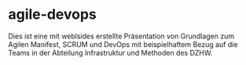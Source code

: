 # agile-devops
Dies ist eine mit weblsides erstellte Präsentation von Grundlagen zum Agilen Manifest, SCRUM und DevOps mit beispielhaftem Bezug auf die Teams in der Abteilung Infrastruktur und Methoden des DZHW.

